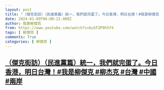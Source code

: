 ```yaml
---
layout: post
title: "（傑克街訪）（民進黨篇）統一，我們就完蛋了。今日香港，明日台灣！#我是柳傑克 #柳杰克 #台灣 #中國 #兩岸"
date: 2024-01-09T06:00:22.000Z
author: 我是柳傑克
from: https://www.youtube.com/watch?v=buSFZP9h5f4
tags: [ 柳傑克 ]
comments: True
categories: [ 柳傑克 ]
---
```

<!--1704780022000-->
[（傑克街訪）（民進黨篇）統一，我們就完蛋了。今日香港，明日台灣！#我是柳傑克 #柳杰克 #台灣 #中國 #兩岸](https://www.youtube.com/watch?v=buSFZP9h5f4)
------

<div>

</div>
